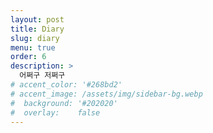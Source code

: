 ```yaml
---
layout: post
title: Diary
slug: diary
menu: true
order: 6
description: >
  어쩌구 저쩌구
# accent_color: '#268bd2'
# accent_image: /assets/img/sidebar-bg.webp
#  background: '#202020'
#  overlay:    false
---
```


